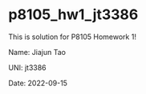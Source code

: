 # p8105_hw1_jt3386

This is solution for P8105 Homework 1!

Name: Jiajun Tao

UNI: jt3386

Date: 2022-09-15